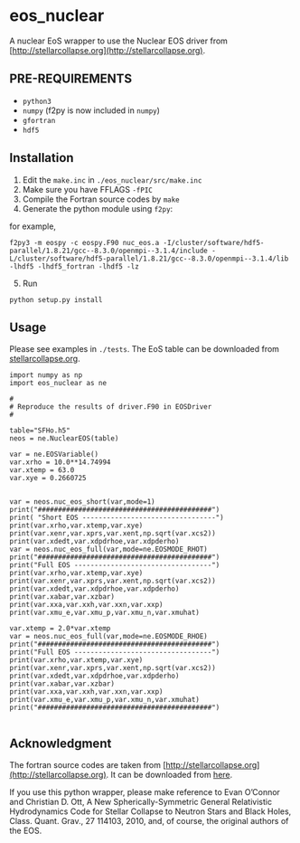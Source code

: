 # eos_nuclear
A nuclear EoS wrapper to use the Nuclear EOS driver from [http://stellarcollapse.org](http://stellarcollapse.org).

## PRE-REQUIREMENTS

* `python3`
* `numpy` (f2py is now included in `numpy`)
* `gfortran`
* `hdf5` 

## Installation

1. Edit the `make.inc` in `./eos_nuclear/src/make.inc`
2. Make sure you have FFLAGS ```-fPIC```
3. Compile the Fortran source codes by `make`
4. Generate the python module using `f2py`:

for example, 
```
f2py3 -m eospy -c eospy.F90 nuc_eos.a -I/cluster/software/hdf5-parallel/1.8.21/gcc--8.3.0/openmpi--3.1.4/include -L/cluster/software/hdf5-parallel/1.8.21/gcc--8.3.0/openmpi--3.1.4/lib -lhdf5 -lhdf5_fortran -lhdf5 -lz
```
5. Run 
```
python setup.py install
```

## Usage

Please see examples in `./tests`.
The EoS table can be downloaded from [stellarcollapse.org](https://stellarcollapse.org/equationofstate.html).

```
import numpy as np
import eos_nuclear as ne

#
# Reproduce the results of driver.F90 in EOSDriver
#

table="SFHo.h5"
neos = ne.NuclearEOS(table)

var = ne.EOSVariable()
var.xrho = 10.0**14.74994
var.xtemp = 63.0
var.xye = 0.2660725


var = neos.nuc_eos_short(var,mode=1)
print("###########################################")
print( "Short EOS ---------------------------------")
print(var.xrho,var.xtemp,var.xye)
print(var.xenr,var.xprs,var.xent,np.sqrt(var.xcs2))
print(var.xdedt,var.xdpdrhoe,var.xdpderho)
var = neos.nuc_eos_full(var,mode=ne.EOSMODE_RHOT)
print("###########################################")
print("Full EOS ----------------------------------")
print(var.xrho,var.xtemp,var.xye)
print(var.xenr,var.xprs,var.xent,np.sqrt(var.xcs2))
print(var.xdedt,var.xdpdrhoe,var.xdpderho)
print(var.xabar,var.xzbar)
print(var.xxa,var.xxh,var.xxn,var.xxp)
print(var.xmu_e,var.xmu_p,var.xmu_n,var.xmuhat)

var.xtemp = 2.0*var.xtemp
var = neos.nuc_eos_full(var,mode=ne.EOSMODE_RHOE)
print("###########################################")
print("Full EOS ----------------------------------")
print(var.xrho,var.xtemp,var.xye)
print(var.xenr,var.xprs,var.xent,np.sqrt(var.xcs2))
print(var.xdedt,var.xdpdrhoe,var.xdpderho)
print(var.xabar,var.xzbar)
print(var.xxa,var.xxh,var.xxn,var.xxp)
print(var.xmu_e,var.xmu_p,var.xmu_n,var.xmuhat)
print("###########################################")


```

## Acknowledgment 

The fortran source codes are taken from [http://stellarcollapse.org](http://stellarcollapse.org).
It can be downloaded from [here](https://stellarcollapse.org/equationofstate.html).

If you use this python wrapper, please make reference to Evan O’Connor and Christian D. Ott, A New Spherically-Symmetric General Relativistic Hydrodynamics Code for Stellar Collapse to Neutron Stars and Black Holes, Class. Quant. Grav., 27 114103, 2010, and, of course, the original authors of the EOS.
